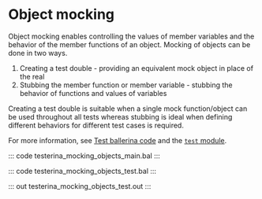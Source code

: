 # Object mocking

Object mocking enables controlling the values of member variables and the behavior of
the member functions of an object. Mocking of objects can be done in two ways.
1. Creating a test double - providing an equivalent mock object in place of the real
2. Stubbing the member function or member variable - stubbing the behavior of functions
and values of variables

Creating a test double is suitable when a single mock function/object can be used
throughout all tests whereas stubbing is ideal when defining different behaviors for
different test cases is required.

For more information, see [Test ballerina code](https://ballerina.io/learn/test-ballerina-code/test-quick-start/)
and the [`test` module](https://docs.central.ballerina.io/ballerina/test/latest/).

::: code testerina_mocking_objects_main.bal :::

::: code testerina_mocking_objects_test.bal :::

::: out testerina_mocking_objects_test.out :::
